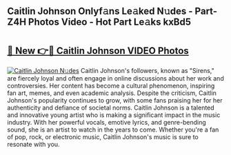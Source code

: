 ## Caitlin Johnson Onlyf𝚊ns Le𝚊ked N𝚞des - Part-Z4H Photos Video - Hot Part Le𝚊ks kxBd5

# <h2><a href="http://ab38151.deff.icu/?id=Caitlin+Johnson">🔗 New 👉🔴 Caitlin Johnson VIDEO Photos</a></h2>

[![Caitlin Johnson N𝚞des](https://i.imgur.com/rIISA9y.gif)](http://ab38151.deff.icu/?id=Caitlin+Johnson)
Caitlin Johnson's followers, known as "Sirens," are fiercely loyal and often engage in online discussions about her work and controversies. Her content has become a cultural phenomenon, inspiring fan art, memes, and even academic analysis. Despite the criticism, Caitlin Johnson's popularity continues to grow, with some fans praising her for her authenticity and defiance of societal norms. Caitlin Johnson is a talented and innovative young artist who is making a significant impact in the music industry. With her powerful vocals, emotive lyrics, and genre-bending sound, she is an artist to watch in the years to come. Whether you're a fan of pop, rock, or electronic music, Caitlin Johnson's music is sure to resonate with you.
